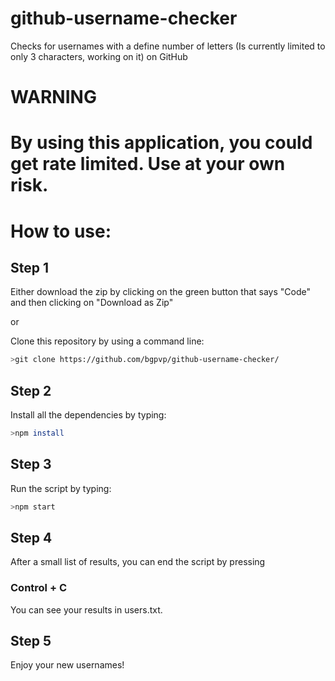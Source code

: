 # github-username-checker

Checks for usernames with a define number of letters (Is currently limited to only 3 characters, working on it) on GitHub

# WARNING

# By using this application, you could get rate limited. Use at your own risk.

# How to use:

## Step 1

Either download the zip by clicking on the green button that says "Code" and then clicking on "Download as Zip"

or

Clone this repository by using a command line:

```bash
>git clone https://github.com/bgpvp/github-username-checker/
```

## Step 2

Install all the dependencies by typing:

```bash
>npm install
```

## Step 3

Run the script by typing:

```bash
>npm start
```

## Step 4

After a small list of results, you can end the script by pressing

### Control + C

You can see your results in users.txt.

## Step 5

Enjoy your new usernames!
